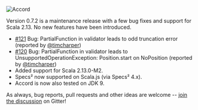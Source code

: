 ![Accord](https://raw.githubusercontent.com/wix/accord/master/assets/accord-logo-light.png?raw=1)

Version 0.7.2 is a maintenance release with a few bug fixes and support for Scala 2.13. No new features have been introduced.

* [#121](https://github.com/wix/accord/issues/121) Bug: PartialFunction in validator leads to odd truncation error (reported by [@timcharper](https://github.com/timcharper))
* [#120](https://github.com/wix/accord/issues/120) Bug: PartialFunction in validator leads to UnsupportedOperationException: Position.start on NoPosition (reported by [@timcharper](https://github.com/timcharper))
* Added support for Scala 2.13.0-M2.
* Specs² now supported on Scala.js (via Specs² 4.x).
* Accord is now also tested on JDK 9.

As always, bug reports, pull requests and other ideas are welcome -- [join the discussion](https://gitter.im/wix/accord?utm_source=share-link&utm_medium=link&utm_campaign=share-link) on Gitter!

